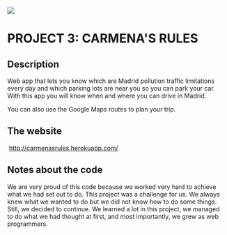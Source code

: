 ![](https://i.imgur.com/1QgrNNw.png)

# PROJECT 3: CARMENA'S RULES

## Description
Web app that lets you know which are Madrid pollution traffic limitations every day and which parking lots are near you so you can park your car. With this app you will know when and where you can drive in Madrid. 

You can also use the Google Maps routes to plan your trip.


## The website
 http://carmenasrules.herokuapp.com/
 
 ## Notes about the code
We are very proud of this code because we worked very hard to achieve what we had set out to do. This project was a challenge for us. We always knew what we wanted to do but we did not know how to do some things. Still, we decided to continue. We learned a lot in this project, we managed to do what we had thought at first, and most importantly, we grew as web programmers.

